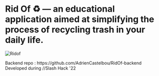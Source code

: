 <h1>Rid Of ♻️ — an educational application aimed at simplifying the process of recycling trash in your daily life.</h1>

![Ridof](https://user-images.githubusercontent.com/82381064/196823050-8fdee47b-6c70-4147-a301-0b7a4f5360f4.png)



<p>
Backend repo : https://github.com/AdrienCastelbou/RidOf-backend </br>
Developed during //Slash Hack '22
</p>

